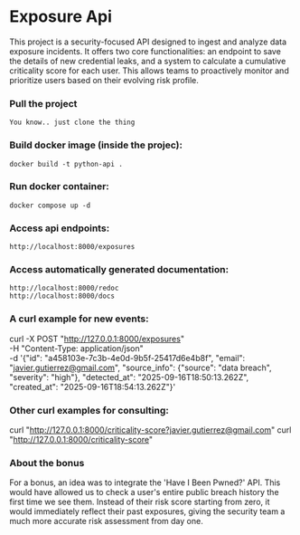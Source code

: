 # Exposure Api
This project is a security-focused API designed to ingest and analyze data exposure incidents. It offers two core functionalities: an endpoint to save the details of new credential leaks, and a system to calculate a cumulative criticality score for each user. This allows teams to proactively monitor and prioritize users based on their evolving risk profile.

### Pull the project
	You know.. just clone the thing

### Build docker image (inside the projec):
	docker build -t python-api .

### Run docker container:
	docker compose up -d

### Access api endpoints:
	http://localhost:8000/exposures

### Access automatically generated documentation:
	http://localhost:8000/redoc
	http://localhost:8000/docs

### A curl example for new events:

curl -X POST "http://127.0.0.1:8000/exposures" \
-H "Content-Type: application/json" \
-d '{"id": "a458103e-7c3b-4e0d-9b5f-25417d6e4b8f", "email": "javier.gutierrez@gmail.com", "source_info": {"source": "data breach", "severity": "high"}, "detected_at": "2025-09-16T18:50:13.262Z", "created_at": "2025-09-16T18:54:13.262Z"}'

### Other curl examples for consulting:

curl "http://127.0.0.1:8000/criticality-score?javier.gutierrez@gmail.com"
curl "http://127.0.0.1:8000/criticality-score"

### About the bonus
For a bonus, an idea was to integrate the 'Have I Been Pwned?' API. This would have allowed us to check a user's entire public breach history the first time we see them. Instead of their risk score starting from zero, it would immediately reflect their past exposures, giving the security team a much more accurate risk assessment from day one.